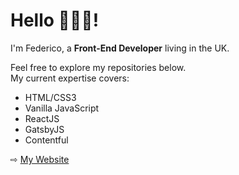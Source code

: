 # Hello 👨🏼‍💻!

I'm Federico, a **Front-End Developer** living in the UK.

Feel free to explore my repositories below.  
My current expertise covers:
- HTML/CSS3
- Vanilla JavaScript
- ReactJS
- GatsbyJS
- Contentful

⇨ [My Website](https://www.fcipriani.com)
